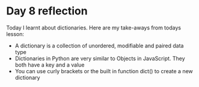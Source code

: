 # Day 8 reflection

Today I learnt about dictionaries. Here are my take-aways from todays lesson:

- A dictionary is a collection of unordered, modifiable and paired data type
- Dictionaries in Python are very similar to Objects in JavaScript. They both have a key and a value
- You can use curly brackets or the built in function dict() to create a new dictionary

